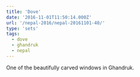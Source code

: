 ```yaml
---
title: 'Dove'
date: '2016-11-01T11:50:14.000Z'
url: '/nepal-2016/nepal-20161101-40/'
type: 'sets'
tags:
  - dove
  - ghandruk
  - nepal
---
```


One of the beautifully carved windows in Ghandruk.
